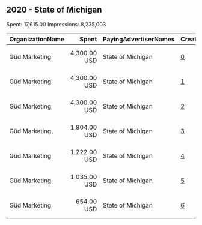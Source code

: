 ## 2020 - State of Michigan 
Spent: 17,615.00
Impressions: 8,235,003

|OrganizationName|Spent|PayingAdvertiserNames|CreativeUrls|Impressions|Genders|AgeBrackets|CountryCodes|BillingAddresses|CandidateBallotInformation|
|:---|---:|:---|:---|---:|:---|:---|:---|:---|:---|
|Güd Marketing|4,300.00 USD|State of Michigan|[0](https://www.snap.com/political-ads/asset/aba47a66fd016085f5c6b691832600a364117741e73f2124fb31a1895279a449?mediaType=mp4)|2,227,370||18+|united states|"1223 Turner Ave., Suite 101,Lansing,48906,US"|2020 Census|
|Güd Marketing|4,300.00 USD|State of Michigan|[1](https://www.snap.com/political-ads/asset/c4157798bf63a0f39b4ba41608e2a14698d93ee55d4a8ea2d92db73ec96c0fc2?mediaType=mp4)|2,164,393||18+|united states|"1223 Turner Ave., Suite 101,Lansing,48906,US"|2020 Census|
|Güd Marketing|4,300.00 USD|State of Michigan|[2](https://www.snap.com/political-ads/asset/1988fba0ce41a735873d2a1c3599d904fe0862cf8f39f00aee35f1cfc7f8226e?mediaType=mp4)|2,051,011||18+|united states|"1223 Turner Ave., Suite 101,Lansing,48906,US"|2020 Census|
|Güd Marketing|1,804.00 USD|State of Michigan|[3](https://www.snap.com/political-ads/asset/c416a538532f1e8cec387f1dcecabb2897f2db8a9cba124bb2d4509894835ce6?mediaType=mp4)|648,039||18+|united states|"1223 Turner Ave., Suite 101,Lansing,48906,US"|Michigan 2020 Census|
|Güd Marketing|1,222.00 USD|State of Michigan|[4](https://www.snap.com/political-ads/asset/acd195947abd32d2e977153a7ffe24af93bd93446f30a13105eb0290633dcf63?mediaType=mp4)|537,428||25+|united states|"1223 Turner Ave., Suite 101,Lansing,48906,US"|Michigan 2020 Census|
|Güd Marketing|1,035.00 USD|State of Michigan|[5](https://www.snap.com/political-ads/asset/c71f98004734f7f666823fd571e0ac79aa90c6b16a7a9c37c0df8564d5dba010?mediaType=mp4)|373,406||25+|united states|"1223 Turner Ave., Suite 101,Lansing,48906,US"|Michigan 2020 Census|
|Güd Marketing|654.00 USD|State of Michigan|[6](https://www.snap.com/political-ads/asset/55c680b75b3e5b4fe966dc92664a13963078d82d3748715b5c0d87d84f6c96c9?mediaType=mp4)|233,356||18+|united states|"1223 Turner Ave., Suite 101,Lansing,48906,US"|Michigan 2020 Census|
